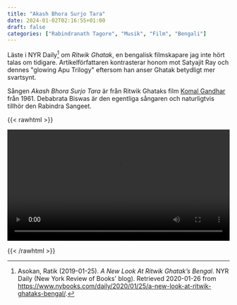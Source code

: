 ```yaml
---
title: "Akash Bhora Surjo Tara"
date: 2024-01-02T02:16:55+01:00
draft: false
categories: ["Rabindranath Tagore", "Musik", "Film", "Bengali"]
---
```


Läste i NYR Daily[^1] om _Ritwik Ghatak_, en bengalisk filmskapare jag inte hört talas om tidigare. Artikelförfattaren kontrasterar honom mot Satyajit Ray och dennes "glowing Apu Trilogy" eftersom han anser Ghatak betydligt mer svartsynt. 

<!-- Jag har klippt ut de mest centrala citaten från NYR Daily-artikeln i anteckningsfilen till artikeln -->

Sången *Akash Bhora Surjo Tara* är från Ritwik Ghataks film [Komal Gandhar](https://en.wikipedia.org/wiki/Komal_Gandhar) från 1961. Debabrata Biswas är den egentliga sångaren och naturligtvis tillhör den Rabindra Sangeet.

{{< rawhtml >}} 

<video width=100% controls autoplay>
    <source src="/videos/aakash-bhora-surja-tara.mp4#t=1.0" type="video/mp4">
    Your browser does not support the video tag.  
</video>

{{< /rawhtml >}}

[^1]: Asokan, Ratik (2019-01-25). _A New Look At Ritwik Ghatak’s Bengal_. NYR Daily (New York Review of Books' blog). Retrieved 2020-01-26 from <https://www.nybooks.com/daily/2020/01/25/a-new-look-at-ritwik-ghataks-bengal/>.

<!---->
